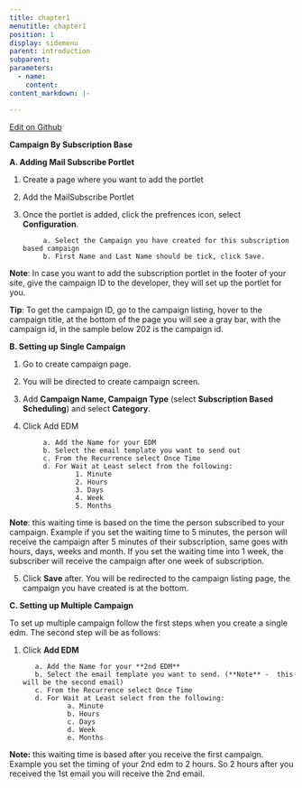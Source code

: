 ```yaml
---
title: chapter1
menutitle: chapter1
position: 1
display: sidemenu
parent: introduction
subparent: 
parameters:
  - name:
    content:
content_markdown: |-

---
```

<a class="editor-link" href="{{site.github}}chapter1.md">Edit on Github</a>

**Campaign By Subscription Base**

**A. Adding Mail Subscribe Portlet**
  
1. Create a page where you want to add the portlet
2. Add the MailSubscribe Portlet
3. Once the portlet is added, click the prefrences icon, select **Configuration**.
  
            a. Select the Campaign you have created for this subscription based campaign
            b. First Name and Last Name should be tick, click Save.
            
     
**Note**: In case you want to add the subscription portlet in the footer of your site, give the campaign ID to the developer, they will set up the portlet for you. 

**Tip**:  To get the campaign ID, go to the campaign listing, hover to the campaign title, at the bottom of the page you will see a gray bar, with the campaign id, in the sample below 202 is the campaign id.


**B. Setting up Single Campaign**

1. Go to create campaign page. 
2. You will be directed to create campaign screen.
3. Add **Campaign Name, Campaign Type** (select **Subscription Based Scheduling**) and select **Category**.
4. Click Add EDM
  
            a. Add the Name for your EDM
            b. Select the email template you want to send out
            c. From the Recurrence select Once Time
            d. For Wait at Least select from the following:
                    1. Minute
                    2. Hours
                    3. Days
                    4. Week
                    5. Months
                    
**Note**: this waiting time is based on the time the person subscribed to your campaign. Example if you set the waiting time to 5 minutes, the person will receive the campaign after 5 minutes of their subscription, same goes with hours, days, weeks and month. If you set the waiting time into 1 week, the subscriber will receive the campaign after one week of subscription.
  
5. Click **Save** after. You will be redirected to the campaign listing page, the campaign you have created is at the bottom.
  
  
**C. Setting up Multiple Campaign**

To set up multiple campaign follow the first steps when you create a single edm. The second step will be as follows:


1. Click **Add EDM**

          a. Add the Name for your **2nd EDM**
          b. Select the email template you want to send. (**Note** -  this will be the second email)
          c. From the Recurrence select Once Time
          d. For Wait at Least select from the following:
                  a. Minute
                  b. Hours
                  c. Days
                  d. Week
                  e. Months
     
     
**Note:** this waiting time is based after you receive the first campaign. Example you set the timing of your 2nd edm to 2 hours. So 2 hours after you received the 1st email you will receive the 2nd email. 

                  

          





            




